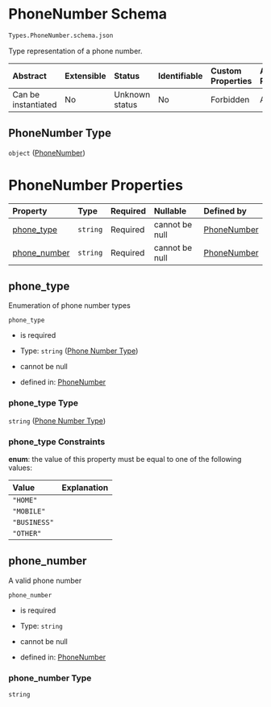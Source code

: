 # PhoneNumber Schema

```txt
Types.PhoneNumber.schema.json
```

Type representation of a phone number.

| Abstract            | Extensible | Status         | Identifiable | Custom Properties | Additional Properties | Access Restrictions | Defined In                                                             |
| :------------------ | :--------- | :------------- | :----------- | :---------------- | :-------------------- | :------------------ | :--------------------------------------------------------------------- |
| Can be instantiated | No         | Unknown status | No           | Forbidden         | Allowed               | none                | [Phone.schema.json](../types/Phone.schema.json "open original schema") |

## PhoneNumber Type

`object` ([PhoneNumber](phone.md))

# PhoneNumber Properties

| Property                      | Type     | Required | Nullable       | Defined by                                                                                                  |
| :---------------------------- | :------- | :------- | :------------- | :---------------------------------------------------------------------------------------------------------- |
| [phone_type](#phone_type)     | `string` | Required | cannot be null | [PhoneNumber](phone-properties-phone-number-type.md "Enums.PhoneNumber.schema.json#/properties/phone_type") |
| [phone_number](#phone_number) | `string` | Required | cannot be null | [PhoneNumber](phone-properties-phone_number.md "Types.PhoneNumber.schema.json#/properties/phone_number")    |

## phone_type

Enumeration of phone number types

`phone_type`

*   is required

*   Type: `string` ([Phone Number Type](phone-properties-phone-number-type.md))

*   cannot be null

*   defined in: [PhoneNumber](phone-properties-phone-number-type.md "Enums.PhoneNumber.schema.json#/properties/phone_type")

### phone_type Type

`string` ([Phone Number Type](phone-properties-phone-number-type.md))

### phone_type Constraints

**enum**: the value of this property must be equal to one of the following values:

| Value        | Explanation |
| :----------- | :---------- |
| `"HOME"`     |             |
| `"MOBILE"`   |             |
| `"BUSINESS"` |             |
| `"OTHER"`    |             |

## phone_number

A valid phone number

`phone_number`

*   is required

*   Type: `string`

*   cannot be null

*   defined in: [PhoneNumber](phone-properties-phone_number.md "Types.PhoneNumber.schema.json#/properties/phone_number")

### phone_number Type

`string`
